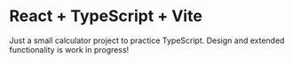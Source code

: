# React + TypeScript + Vite

Just a small calculator project to practice TypeScript. Design and extended functionality is work in progress!